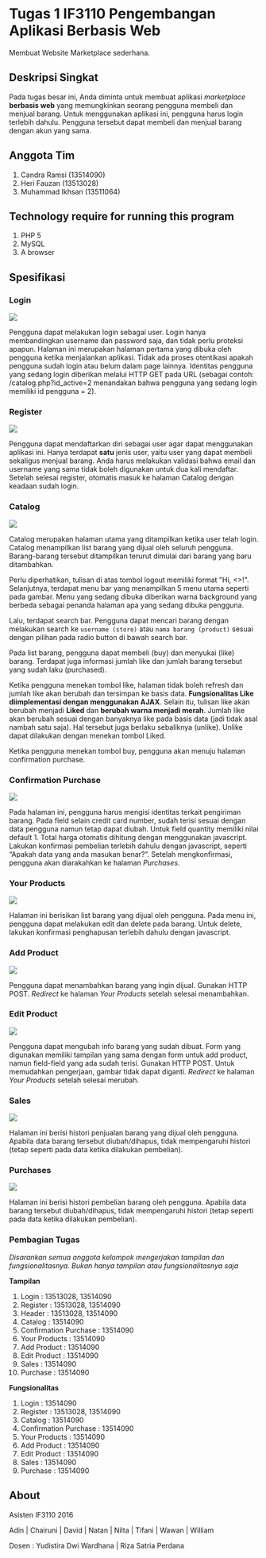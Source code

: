 # Tugas 1 IF3110 Pengembangan Aplikasi Berbasis Web

Membuat Website Marketplace sederhana.

## Deskripsi Singkat

Pada tugas besar ini, Anda diminta untuk membuat aplikasi *marketplace* **berbasis web** yang memungkinkan seorang pengguna membeli dan menjual barang. Untuk menggunakan aplikasi ini, pengguna harus login terlebih dahulu. Pengguna tersebut dapat membeli dan menjual barang dengan akun yang sama.


## Anggota Tim
1. Candra Ramsi (13514090)
2. Heri Fauzan (13513028)
3. Muhammad Ikhsan (13511064)

## Technology require for running this program

1. PHP 5
2. MySQL
3. A browser

## Spesifikasi

### Login

![](mocks/login.jpg)

Pengguna dapat melakukan login sebagai user. Login hanya membandingkan username dan password saja, dan tidak perlu proteksi apapun. Halaman ini merupakan halaman pertama yang dibuka oleh pengguna ketika menjalankan aplikasi. Tidak ada proses otentikasi apakah pengguna sudah login atau belum dalam page lainnya. Identitas pengguna yang sedang login diberikan melalui HTTP GET pada URL (sebagai contoh: /catalog.php?id_active=2 menandakan bahwa pengguna yang sedang login memiliki id pengguna = 2).

### Register

![](mocks/register.jpg)

Pengguna dapat mendaftarkan diri sebagai user agar dapat menggunakan aplikasi ini. Hanya terdapat **satu** jenis user, yaitu user yang dapat membeli sekaligus menjual barang. Anda harus melakukan validasi bahwa email dan username yang sama tidak boleh digunakan untuk dua kali mendaftar. Setelah selesai register, otomatis masuk ke halaman Catalog dengan keadaan sudah login.

### Catalog

![](mocks/catalog.jpg)

Catalog merupakan halaman utama yang ditampilkan ketika user telah login. Catalog menampilkan list barang yang dijual oleh seluruh pengguna. Barang-barang tersebut ditampilkan terurut dimulai dari barang yang baru ditambahkan.

Perlu diperhatikan, tulisan di atas tombol logout memiliki format "Hi, <<username>>!". Selanjutnya, terdapat menu bar yang menampilkan 5 menu utama seperti pada gambar. Menu yang sedang dibuka diberikan warna background yang berbeda sebagai penanda halaman apa yang sedang dibuka pengguna.

Lalu, terdapat search bar. Pengguna dapat mencari barang dengan melakukan search ke `username (store)` atau `nama barang (product)` sesuai dengan pilihan pada radio button di bawah search bar.

Pada list barang, pengguna dapat membeli (buy) dan menyukai (like) barang. Terdapat juga informasi jumlah like dan jumlah barang tersebut yang sudah laku (purchased).

Ketika pengguna menekan tombol like, halaman tidak boleh refresh dan jumlah like akan berubah dan tersimpan ke basis data. **Fungsionalitas Like diimplementasi dengan menggunakan AJAX**. Selain itu, tulisan like akan berubah menjadi **Liked** dan **berubah warna menjadi merah**. Jumlah like akan berubah sesuai dengan banyaknya like pada basis data (jadi tidak asal nambah satu saja). Hal tersebut juga berlaku sebaliknya (unlike). Unlike dapat dilakukan dengan menekan tombol Liked.

Ketika pengguna menekan tombol buy, pengguna akan menuju halaman confirmation purchase.

### Confirmation Purchase

![](mocks/confirmation_purchase.jpg)

Pada halaman ini, pengguna harus mengisi identitas terkait pengiriman barang. Pada field selain credit card number, sudah terisi sesuai dengan data pengguna namun tetap dapat diubah. Untuk field quantity memiliki nilai default 1. Total harga otomatis dihitung dengan menggunakan javascript. Lakukan konfirmasi pembelian terlebih dahulu dengan javascript, seperti “Apakah data yang anda masukan benar?”. Setelah mengkonfirmasi, pengguna akan diarakahkan ke halaman *Purchases*.

### Your Products

![](mocks/your_products.jpg)

Halaman ini berisikan list barang yang dijual oleh pengguna. Pada menu ini, pengguna dapat melakukan edit dan delete pada barang. Untuk delete, lakukan konfirmasi penghapusan terlebih dahulu dengan javascript.

### Add Product

![](mocks/add_product.jpg)

Pengguna dapat menambahkan barang yang ingin dijual. Gunakan HTTP POST.  *Redirect* ke halaman *Your Products* setelah selesai menambahkan.

### Edit Product

![](mocks/edit_product.jpg)

Pengguna dapat mengubah info barang yang sudah dibuat. Form yang digunakan memiliki tampilan yang sama dengan form untuk add product, namun field-field yang ada sudah terisi. Gunakan HTTP POST. Untuk memudahkan pengerjaan, gambar tidak dapat diganti. *Redirect* ke halaman *Your Products* setelah selesai merubah.

### Sales

![](mocks/sales.jpg)

Halaman ini berisi histori penjualan barang yang dijual oleh pengguna. Apabila data barang tersebut diubah/dihapus, tidak mempengaruhi histori (tetap seperti pada data ketika dilakukan pembelian).

### Purchases

![](mocks/purchases.jpg)

Halaman ini berisi histori pembelian barang oleh pengguna. Apabila data barang tersebut diubah/dihapus, tidak mempengaruhi histori (tetap seperti pada data ketika dilakukan pembelian).

### Pembagian Tugas
*Disarankan semua anggota kelompok mengerjakan tampilan dan fungsionalitasnya. Bukan hanya tampilan atau fungsionalitasnya saja*

**Tampilan**
1. Login : 13513028, 13514090
2. Register : 13513028, 13514090
3. Header : 13513028, 13514090
4. Catalog : 13514090
5. Confirmation Purchase : 13514090
6. Your Products : 13514090
7. Add Product : 13514090
8. Edit Product : 13514090
9. Sales : 13514090
10. Purchase : 13514090

**Fungsionalitas**
1. Login : 13514090
2. Register : 13513028, 13514090
3. Catalog : 13514090
4. Confirmation Purchase : 13514090
5. Your Products : 13514090
6. Add Product : 13514090
7. Edit Product : 13514090
8. Sales : 13514090
9. Purchase : 13514090

## About

Asisten IF3110 2016

Adin | Chairuni | David | Natan | Nilta | Tifani | Wawan | William

Dosen : Yudistira Dwi Wardhana | Riza Satria Perdana
